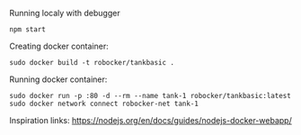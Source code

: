 Running localy with debugger

```
npm start
```

Creating docker container:

```
sudo docker build -t robocker/tankbasic .
```


Running docker container:
```
sudo docker run -p :80 -d --rm --name tank-1 robocker/tankbasic:latest
sudo docker network connect robocker-net tank-1
```

Inspiration links: https://nodejs.org/en/docs/guides/nodejs-docker-webapp/